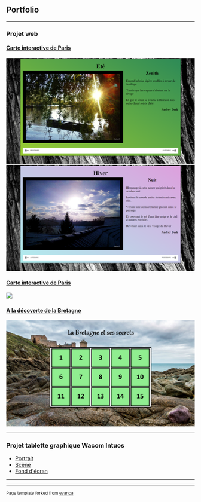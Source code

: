 ## Portfolio

---

### Projet web

#### [Carte interactive de Paris](/infos_saisons.md)
<img src="images/saisons/ete.png"/>
<img src="images/saisons/hiver.png"/>

#### [Carte interactive de Paris](/infos_paris.md)
<img src="images/paris/acceuil_paris.png"/>

#### [A la décoverte de la Bretagne](/infos_bretagne.md)
<img src="images/bretagne/acceuil_bretagne.png"/>

---

### Projet tablette graphique Wacom Intuos

- [Portrait](http://example.com/)
- [Scène](http://example.com/)
- [Fond d'écran](http://example.com/)

---




---
<p style="font-size:11px">Page template forked from <a href="https://github.com/evanca/quick-portfolio">evanca</a></p>
<!-- Remove above link if you don't want to attibute -->
